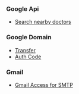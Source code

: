 ### Google Api

- [Search nearby doctors](https://maps.googleapis.com/maps/api/place/search/json?location=34.0522222,-118.2427778&radius=300&types=doctor&name=&sensor=false)

### Google Domain

- [Transfer](https://domains.google.com/registrar/transfer)
- [Auth Code](https://domains.google.com/registrar/transfer/in/[DOMAIN_NAME])

### Gmail

- [Gmail Access for SMTP](https://myaccount.google.com/lesssecureapps?pli=1)
